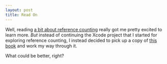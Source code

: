 ```yaml
---
layout: post
title: Read On
---
```

Well,  reading [a bit about reference counting](https://developer.apple.com/library/mac/documentation/Cocoa/Conceptual/MemoryMgmt/Articles/MemoryMgmt.html#//apple_ref/doc/uid/10000011-SW1) really got me pretty excited to learn more. *But* instead of continuing the Xcode project that I started for exploring reference counting, I instead decided to pick up a copy of [this book](http://smile.amazon.com/dp/0321774086/ref=smi_www_rco2_go_smi_1968491462?_encoding=UTF8&tag=stackoverfl08-20&pf_rd_p=1968491462&pf_rd_s=smile-campaign&pf_rd_t=201&pf_rd_i=0321774086&pf_rd_m=ATVPDKIKX0DER&pf_rd_r=0QB47DBFEF8B6JW9F5DT) and work my way through it. 

What could be better, right?